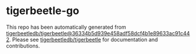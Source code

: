 # tigerbeetle-go
This repo has been automatically generated from [tigerbeetledb/tigerbeetle@36334b5d939e458adf58dcf4b1e89633ac91c442](https://github.com/tigerbeetledb/tigerbeetle/commit/36334b5d939e458adf58dcf4b1e89633ac91c442). Please see [tigerbeetledb/tigerbeetle](https://github.com/tigerbeetledb/tigerbeetle) for documentation and contributions.
